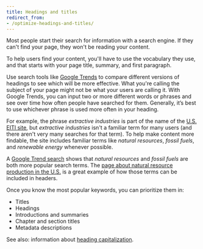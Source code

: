 ```yaml
---
title: Headings and titles
redirect_from:
- /optimize-headings-and-titles/
---
```


Most people start their search for information with a search engine. If
they can't find your page, they won't be reading your content.

To help users find your content, you'll have to use the vocabulary they
use, and that starts with your page title, summary, and first paragraph.

Use search tools like [Google Trends](https://www.google.com/trends/)
to compare different versions of headings to see which will be more
effective. What you're calling the subject of your page might not be
what your users are calling it. With Google Trends, you can input two
or more different words or phrases and see over time how often people
have searched for them. Generally, it’s best to use whichever phrase is
used more often in your heading.

For example, the phrase _extractive industries_ is part of the name of the [U.S. EITI site](https://useiti.doi.gov/), but _extractive industries_ isn't a familiar term for many users (and there aren't very many searches for that term). To help make content more findable, the site includes familiar terms like _natural resources_, _fossil fuels_, and _renewable energy_ whenever possible.

A [Google Trend search](https://www.google.com/trends/explore?date=all&q=extractive%20industries,fossil%20fuels)
shows that _natural resources_ and _fossil fuels_ are both more popular search terms. The [page about natural resource production in the U.S.](https://useiti.doi.gov/how-it-works/production/) is a great example of how those terms can be included in headers.

Once you know the most popular keywords, you can prioritize them in:

-   Titles
-   Headings
-   Introductions and summaries
-   Chapter and section titles
-   Metadata descriptions

See also: information about [heading capitalization](../capitalization/#headings).
